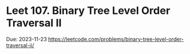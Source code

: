 # Leet 107. Binary Tree Level Order Traversal II

Due: 2023-11-23
https://leetcode.com/problems/binary-tree-level-order-traversal-ii/
